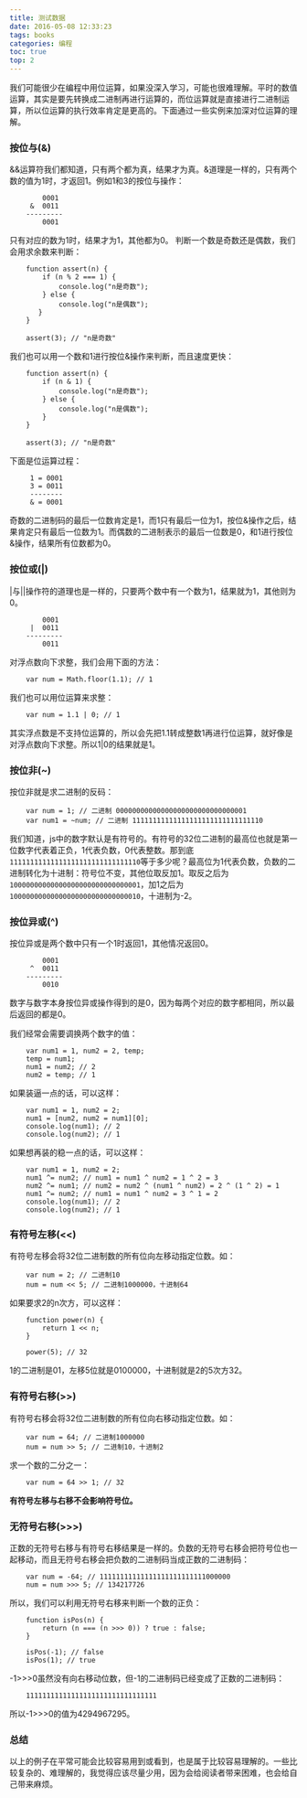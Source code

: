 ```yaml
---
title: 测试数据
date: 2016-05-08 12:33:23
tags: books
categories: 编程
toc: true
top: 2
---
```

我们可能很少在编程中用位运算，如果没深入学习，可能也很难理解。平时的数值运算，其实是要先转换成二进制再进行运算的，而位运算就是直接进行二进制运算，所以位运算的执行效率肯定是更高的。下面通过一些实例来加深对位运算的理解。

<!--more-->

### 按位与(&)
&&运算符我们都知道，只有两个都为真，结果才为真。&道理是一样的，只有两个数的值为1时，才返回1。例如1和3的按位与操作：

```
        0001
     &  0011
    ---------
        0001
```

只有对应的数为1时，结果才为1，其他都为0。
判断一个数是奇数还是偶数，我们会用求余数来判断：

```
	function assert(n) {
        if (n % 2 === 1) {
		    console.log("n是奇数");
	    } else {
		    console.log("n是偶数");
	   }
	}

	assert(3); // "n是奇数"
```

我们也可以用一个数和1进行按位&操作来判断，而且速度更快：

```
    function assert(n) {
	    if (n & 1) {
	        console.log("n是奇数");
	    } else {
	        console.log("n是偶数");
	    }
    }

    assert(3); // "n是奇数"
```

下面是位运算过程：

```
     1 = 0001
     3 = 0011
     --------
     & = 0001
```

奇数的二进制码的最后一位数肯定是1，而1只有最后一位为1，按位&操作之后，结果肯定只有最后一位数为1。而偶数的二进制表示的最后一位数是0，和1进行按位&操作，结果所有位数都为0。

### 按位或(|) ###
|与||操作符的道理也是一样的，只要两个数中有一个数为1，结果就为1，其他则为0。

```
        0001
     |  0011
    ---------
        0011
```

对浮点数向下求整，我们会用下面的方法：

```
    var num = Math.floor(1.1); // 1
```

我们也可以用位运算来求整：

```
    var num = 1.1 | 0; // 1
```

其实浮点数是不支持位运算的，所以会先把1.1转成整数1再进行位运算，就好像是对浮点数向下求整。所以1|0的结果就是1。

### 按位非(~) ###
按位非就是求二进制的反码：

```
    var num = 1; // 二进制 00000000000000000000000000000001
    var num1 = ~num; // 二进制 11111111111111111111111111111110
```

我们知道，js中的数字默认是有符号的。有符号的32位二进制的最高位也就是第一位数字代表着正负，1代表负数，0代表整数。那到底`11111111111111111111111111111110`等于多少呢？最高位为1代表负数，负数的二进制转化为十进制：符号位不变，其他位取反加1。取反之后为`10000000000000000000000000000001`，加1之后为`10000000000000000000000000000010`，十进制为-2。

### 按位异或(^)
按位异或是两个数中只有一个1时返回1，其他情况返回0。

```
        0001
     ^  0011
    ---------
        0010
```

数字与数字本身按位异或操作得到的是0，因为每两个对应的数字都相同，所以最后返回的都是0。

我们经常会需要调换两个数字的值：

```
    var num1 = 1, num2 = 2, temp;
    temp = num1;
    num1 = num2; // 2
    num2 = temp; // 1
```

如果装逼一点的话，可以这样：

```
    var num1 = 1, num2 = 2;
    num1 = [num2, num2 = num1][0];
    console.log(num1); // 2
    console.log(num2); // 1
```

如果想再装的稳一点的话，可以这样：

```
    var num1 = 1, num2 = 2;
    num1 ^= num2; // num1 = num1 ^ num2 = 1 ^ 2 = 3
    num2 ^= num1; // num2 = num2 ^ (num1 ^ num2) = 2 ^ (1 ^ 2) = 1
    num1 ^= num2; // num1 = num1 ^ num2 = 3 ^ 1 = 2
    console.log(num1); // 2
    console.log(num2); // 1
```

### 有符号左移(<<)
有符号左移会将32位二进制数的所有位向左移动指定位数。如：

```
    var num = 2; // 二进制10
    num = num << 5; // 二进制1000000，十进制64
```

如果要求2的n次方，可以这样：

```
    function power(n) {
        return 1 << n;
    }

    power(5); // 32
```

1的二进制是01，左移5位就是0100000，十进制就是2的5次方32。

### 有符号右移(>>)
有符号右移会将32位二进制数的所有位向右移动指定位数。如：

```
    var num = 64; // 二进制1000000
    num = num >> 5; // 二进制10，十进制2
```

求一个数的二分之一：

```
    var num = 64 >> 1; // 32
```

**有符号左移与右移不会影响符号位。**

### 无符号右移(>>>)
正数的无符号右移与有符号右移结果是一样的。负数的无符号右移会把符号位也一起移动，而且无符号右移会把负数的二进制码当成正数的二进制码：

```
    var num = -64; // 11111111111111111111111111000000
    num = num >>> 5; // 134217726
```

所以，我们可以利用无符号右移来判断一个数的正负：

```
    function isPos(n) {
	    return (n === (n >>> 0)) ? true : false;
    }

    isPos(-1); // false
    isPos(1); // true
```

-1>>>0虽然没有向右移动位数，但-1的二进制码已经变成了正数的二进制码：

```
    11111111111111111111111111111111
```

所以-1>>>0的值为4294967295。


### 总结
以上的例子在平常可能会比较容易用到或看到，也是属于比较容易理解的。一些比较复杂的、难理解的，我觉得应该尽量少用，因为会给阅读者带来困难，也会给自己带来麻烦。
